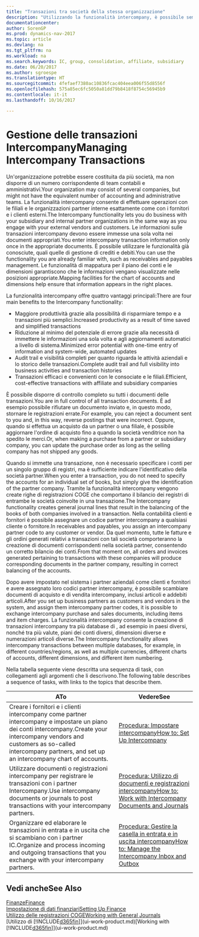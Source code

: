 ```yaml
---
title: "Transazioni tra società della stessa organizzazione"
description: "Utilizzando la funzionalità intercompany, è possibile semplificare i processi aziendali e le transazioni tra società all'interno della stessa organizzazione."
documentationcenter: 
author: SorenGP
ms.prod: dynamics-nav-2017
ms.topic: article
ms.devlang: na
ms.tgt_pltfrm: na
ms.workload: na
ms.search.keywords: IC, group, consolidation, affiliate, subsidiary
ms.date: 06/20/2017
ms.author: sgroespe
ms.translationtype: HT
ms.sourcegitcommit: 4fefaef7380ac10836fcac404eea006f55d8556f
ms.openlocfilehash: 575a85ec6fc5050a81dd79b8418f8754c56945b9
ms.contentlocale: it-it
ms.lasthandoff: 10/16/2017

---
```

# <a name="managing-intercompany-transactions"></a><span data-ttu-id="fa121-103">Gestione delle transazioni Intercompany</span><span class="sxs-lookup"><span data-stu-id="fa121-103">Managing Intercompany Transactions</span></span>
<span data-ttu-id="fa121-104">Un'organizzazione potrebbe essere costituita da più società, ma non disporre di un numero corrispondente di team contabili e amministrativi.</span><span class="sxs-lookup"><span data-stu-id="fa121-104">Your organization may consist of several companies, but might not have the equivalent number of accounting and administrative teams.</span></span> <span data-ttu-id="fa121-105">La funzionalità intercompany consente di effettuare operazioni con le filiali e le organizzazioni partner interne esattamente come con i fornitori e i clienti esterni.</span><span class="sxs-lookup"><span data-stu-id="fa121-105">The Intercompany functionality lets you do business with your subsidiary and internal partner organizations in the same way as you engage with your external vendors and customers.</span></span> <span data-ttu-id="fa121-106">Le informazioni sulle transazioni intercompany devono essere immesse una sola volta nei documenti appropriati.</span><span class="sxs-lookup"><span data-stu-id="fa121-106">You enter intercompany transaction information only once in the appropriate documents.</span></span> <span data-ttu-id="fa121-107">È possibile utilizzare le funzionalità già conosciute, quali quelle di gestione di crediti e debiti.</span><span class="sxs-lookup"><span data-stu-id="fa121-107">You can use the functionality you are already familiar with, such as receivables and payables management.</span></span> <span data-ttu-id="fa121-108">Le funzionalità di mappatura per il piano dei conti e le dimensioni garantiscono che le informazioni vengano visualizzate nelle posizioni appropriate.</span><span class="sxs-lookup"><span data-stu-id="fa121-108">Mapping facilities for the chart of accounts and dimensions help ensure that information appears in the right places.</span></span>  

<span data-ttu-id="fa121-109">La funzionalità intercompany offre quattro vantaggi principali:</span><span class="sxs-lookup"><span data-stu-id="fa121-109">There are four main benefits to the Intercompany functionality:</span></span>  

- <span data-ttu-id="fa121-110">Maggiore produttività grazie alla possibilità di risparmiare tempo e a transazioni più semplici.</span><span class="sxs-lookup"><span data-stu-id="fa121-110">Increased productivity as a result of time saved and simplified transactions</span></span>  
- <span data-ttu-id="fa121-111">Riduzione al minimo del potenziale di errore grazie alla necessità di immettere le informazioni una sola volta e agli aggiornamenti automatici a livello di sistema.</span><span class="sxs-lookup"><span data-stu-id="fa121-111">Minimized error potential with one-time entry of information and system-wide, automated updates</span></span>  
- <span data-ttu-id="fa121-112">Audit trail e visibilità completi per quanto riguarda le attività aziendali e lo storico delle transazioni.</span><span class="sxs-lookup"><span data-stu-id="fa121-112">Complete audit trail and full visibility into business activities and transaction histories</span></span>  
- <span data-ttu-id="fa121-113">Transazioni efficaci e convenienti con le consociate e le filiali.</span><span class="sxs-lookup"><span data-stu-id="fa121-113">Efficient, cost-effective transactions with affiliate and subsidiary companies</span></span>  

<span data-ttu-id="fa121-114">È possibile disporre di controllo completo su tutti i documenti delle transazioni.</span><span class="sxs-lookup"><span data-stu-id="fa121-114">You are in full control of all transaction documents.</span></span> <span data-ttu-id="fa121-115">È ad esempio possibile rifiutare un documento inviato e, in questo modo, stornare le registrazioni errate.</span><span class="sxs-lookup"><span data-stu-id="fa121-115">For example, you can reject a document sent to you and, in this way, reverse postings that were incorrect.</span></span> <span data-ttu-id="fa121-116">Oppure, quando si effettua un acquisto da un partner o una filiale, è possibile aggiornare l'ordine di acquisto fino a quando la società venditrice non ha spedito le merci.</span><span class="sxs-lookup"><span data-stu-id="fa121-116">Or, when making a purchase from a partner or subsidiary company, you can update the purchase order as long as the selling company has not shipped any goods.</span></span>  

<span data-ttu-id="fa121-117">Quando si immette una transazione, non è necessario specificare i conti per un singolo gruppo di registri, ma è sufficiente indicare l'identificativo della società partner.</span><span class="sxs-lookup"><span data-stu-id="fa121-117">When you enter a transaction, you do not need to specify the accounts for an individual set of books, but simply give the identification of the partner company.</span></span> <span data-ttu-id="fa121-118">Tramite la funzionalità intercompany vengono create righe di registrazioni COGE che comportano il bilancio dei registri di entrambe le società coinvolte in una transazione.</span><span class="sxs-lookup"><span data-stu-id="fa121-118">The Intercompany functionality creates general journal lines that result in the balancing of the books of both companies involved in a transaction.</span></span> <span data-ttu-id="fa121-119">Nella contabilità clienti e fornitori è possibile assegnare un codice partner intercompany a qualsiasi cliente o fornitore.</span><span class="sxs-lookup"><span data-stu-id="fa121-119">In receivables and payables, you assign an intercompany partner code to any customer or vendor.</span></span> <span data-ttu-id="fa121-120">Da quel momento, tutte le fatture e gli ordini generati relativi a transazioni con tali società comporteranno la creazione di documenti corrispondenti nella società partner, consentendo un corretto bilancio dei conti.</span><span class="sxs-lookup"><span data-stu-id="fa121-120">From that moment on, all orders and invoices generated pertaining to transactions with these companies will produce corresponding documents in the partner company, resulting in correct balancing of the accounts.</span></span>  

 <span data-ttu-id="fa121-121">Dopo avere impostato nel sistema i partner aziendali come clienti e fornitori e avere assegnato loro codici partner intercompany, è possibile scambiare documenti di acquisto e di vendita intercompany, inclusi articoli e addebiti articoli.</span><span class="sxs-lookup"><span data-stu-id="fa121-121">After you set up business partners as customers and vendors in the system, and assign them intercompany partner codes, it is possible to exchange intercompany purchase and sales documents, including items and item charges.</span></span> <span data-ttu-id="fa121-122">La funzionalità intercompany consente la creazione di transazioni intercompany tra più database di , ad esempio in paesi diversi, nonché tra più valute, piani dei conti diversi, dimensioni diverse e numerazioni articoli diverse.</span><span class="sxs-lookup"><span data-stu-id="fa121-122">The Intercompany functionality allows intercompany transactions between multiple databases, for example, in different countries/regions, as well as multiple currencies, different charts of accounts, different dimensions, and different item numbering.</span></span>  

<span data-ttu-id="fa121-123">Nella tabella seguente viene descritta una sequenza di task, con collegamenti agli argomenti che li descrivono.</span><span class="sxs-lookup"><span data-stu-id="fa121-123">The following table describes a sequence of tasks, with links to the topics that describe them.</span></span>

 |<span data-ttu-id="fa121-124">A</span><span class="sxs-lookup"><span data-stu-id="fa121-124">To</span></span> |<span data-ttu-id="fa121-125">Vedere</span><span class="sxs-lookup"><span data-stu-id="fa121-125">See</span></span>|
 |---|---|
 |<span data-ttu-id="fa121-126">Creare i fornitori e i clienti intercompany come partner intercompany e impostare un piano dei conti intercompany.</span><span class="sxs-lookup"><span data-stu-id="fa121-126">Create your intercompany vendors and customers as so-called intercompany partners, and set up an intercompany chart of accounts.</span></span>|[<span data-ttu-id="fa121-127">Procedura: Impostare intercompany</span><span class="sxs-lookup"><span data-stu-id="fa121-127">How to: Set Up Intercompany</span></span>](intercompany-how-setup.md)|
 |<span data-ttu-id="fa121-128">Utilizzare documenti o registrazioni intercompany per registrare le transazioni con i partner Intercompany.</span><span class="sxs-lookup"><span data-stu-id="fa121-128">Use intercompany documents or journals to post transactions with your intercompany partners.</span></span>|[<span data-ttu-id="fa121-129">Procedura: Utilizzo di documenti e registrazioni intercompany</span><span class="sxs-lookup"><span data-stu-id="fa121-129">How to: Work with Intercompany Documents and Journals</span></span>](intercompany-how-work-documents-journals.md)|
 |<span data-ttu-id="fa121-130">Organizzare ed elaborare le transazioni in entrata e in uscita che si scambiano con i partner IC.</span><span class="sxs-lookup"><span data-stu-id="fa121-130">Organize and process incoming and outgoing transactions that you exchange with your intercompany partners.</span></span>|[<span data-ttu-id="fa121-131">Procedura: Gestire la casella in entrata e in uscita intercompany</span><span class="sxs-lookup"><span data-stu-id="fa121-131">How to: Manage the Intercompany Inbox and Outbox</span></span>](intercompany-how-manage-intercompany-inbox.md)|

## <a name="see-also"></a><span data-ttu-id="fa121-132">Vedi anche</span><span class="sxs-lookup"><span data-stu-id="fa121-132">See Also</span></span>
[<span data-ttu-id="fa121-133">Finanze</span><span class="sxs-lookup"><span data-stu-id="fa121-133">Finance</span></span>](finance.md)  
[<span data-ttu-id="fa121-134">Impostazione di dati finanziari</span><span class="sxs-lookup"><span data-stu-id="fa121-134">Setting Up Finance</span></span>](finance-setup-finance.md)  
[<span data-ttu-id="fa121-135">Utilizzo delle registrazioni COGE</span><span class="sxs-lookup"><span data-stu-id="fa121-135">Working with General Journals</span></span>](ui-work-general-journals.md)  
<span data-ttu-id="fa121-136">[Utilizzo di [!INCLUDE[d365fin](includes/d365fin_md.md)]](ui-work-product.md)</span><span class="sxs-lookup"><span data-stu-id="fa121-136">[Working with [!INCLUDE[d365fin](includes/d365fin_md.md)]](ui-work-product.md)</span></span>

